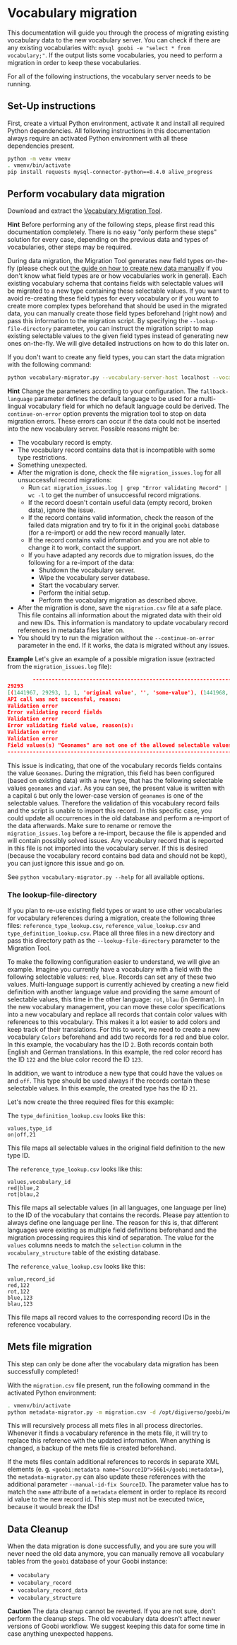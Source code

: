 # Vocabulary migration
This documentation will guide you through the process of migrating existing vocabulary data to the new vocabulary server.
You can check if there are any existing vocabularies with: `mysql goobi -e "select * from vocabulary;"`.
If the output lists some vocabularies, you need to perform a migration in order to keep these vocabularies.

For all of the following instructions, the vocabulary server needs to be running.

## Set-Up instructions
First, create a virtual Python environment, activate it and install all required Python dependencies. All following instructions in this documentation always require an activated Python environment with all these dependencies present.

```bash
python -m venv vmenv
. vmenv/bin/activate
pip install requests mysql-connector-python==8.4.0 alive_progress
```

## Perform vocabulary data migration
Download and extract the [Vocabulary Migration Tool](https://jenkins.intranda.com/job/intranda/job/vocabulary-server/job/develop/lastSuccessfulBuild/artifact/migration/*zip*/migration.zip).

**Hint** Before performing any of the following steps, please first read this documentation completely.
There is no easy "only perform these steps" solution for every case, depending on the previous data and types of vocabularies, other steps may be required.

During data migration, the Migration Tool generates new field types on-the-fly (please check out [the guide on how to create new data manually](../docs/creation.md) if you don't know what field types are or how vocabularies work in general).
Each existing vocabulary schema that contains fields with selectable values will be migrated to a new type containing these selectable values.
If you want to avoid re-creating these field types for every vocabulary or if you want to create more complex types beforehand that should be used in the migrated data, you can manually create those field types beforehand (right now) and pass this information to the migration script.
By specifying the `--lookup-file-directory` parameter, you can instruct the migration script to map existing selectable values to the given field types instead of generating new ones on-the-fly.
We will give detailed instructions on how to do this later on.

If you don't want to create any field types, you can start the data migration with the following command:
```bash
python vocabulary-migrator.py --vocabulary-server-host localhost --vocabulary-server-port 8081 --goobi-database-host localhost --goobi-database-port 3306 --goobi-database-name goobi --goobi-database-user goobi --goobi-database-password goobi --continue-on-error --fallback-language eng
```
**Hint** Change the parameters according to your configuration. The `fallback-language` parameter defines the default language to be used for a multi-lingual vocabulary field for which no default language could be derived. The `continue-on-error` option prevents the migration tool to stop on data migration errors. These errors can occur if the data could not be inserted into the new vocabulary server. Possible reasons might be:
- The vocabulary record is empty.
- The vocabulary record contains data that is incompatible with some type restrictions.
- Something unexpected.
- After the migration is done, check the file `migration_issues.log` for all unsuccessful record migrations:
    - Run `cat migration_issues.log | grep "Error validating Record" | wc -l` to get the number of unsuccessful record migrations.
    - If the record doesn't contain useful data (empty record, broken data), ignore the issue.
    - If the record contains valid information, check the reason of the failed data migration and try to fix it in the original `goobi` database (for a re-import) or add the new record manually later.
    - If the record contains valid information and you are not able to change it to work, contact the support.
    - If you have adapted any records due to migration issues, do the following for a re-import of the data:
        - Shutdown the vocabulary server.
        - Wipe the vocabulary server database.
        - Start the vocabulary server.
        - Perform the initial setup.
        - Perform the vocabulary migration as described above.
- After the migration is done, save the `migration.csv` file at a safe place.
This file contains all information about the migrated data with their old and new IDs. 
This information is mandatory to update vocabulary record references in metadata files later on.
- You should try to run the migration without the `--continue-on-error` parameter in the end. If it works, the data is migrated without any issues.

**Example**
Let's give an example of a possible migration issue (extracted from the `migration_issues.log` file):
```json
        ---------------------------------------------------------------------------------
29293
[(1441967, 29293, 1, 1, 'original value', '', 'some-value'), (1441968, 29293, 1, 2, 'corrected value', '', 'some-other-value'), (1441969, 29293, 1, 3, 'type', '', 'some-type'), (1441970, 29293, 1, 4, 'authority', '', 'Geonames'), (1441971, 29293, 1, 5, 'authorityURI', '', 'http://www.geonames.org/'), (1441972, 29293, 1, 25, 'valueURI', '', 'some-uri')]
API call was not successful, reason:
Validation error
Error validating record fields
Validation error
Error validating field value, reason(s):
Validation error
Validation error
Field values(s) "Geonames" are not one of the allowed selectable values for field "authority" [100775]: geonames,viaf
---------------------------------------------------------------------------------
```
This issue is indicating, that one of the vocabulary records fields contains the value `Geonames`.
During the migration, this field has been configured (based on existing data) with a new type, that has the following selectable values `geonames` and `viaf`.
As you can see, the present value is written with a capital `G` but only the lower-case version of `geonames` is one of the selectable values.
Therefore the validation of this vocabulary record fails and the script is unable to import this record.
In this specific case, you could update all occurrences in the old database and perform a re-import of the data afterwards.
Make sure to rename or remove the `migration_issues.log` before a re-import, because the file is appended and will contain possibly solved issues.
Any vocabulary record that is reported in this file is not imported into the vocabulary server.
If this is desired (because the vocabulary record contains bad data and should not be kept), you can just ignore this issue and go on.

See `python vocabulary-migrator.py --help` for all available options.

### The lookup-file-directory
If you plan to re-use existing field types or want to use other vocabularies for vocabulary references during a migration, create the following three files: `reference_type_lookup.csv`, `reference_value_lookup.csv` and `type_definition_lookup.csv`.
Place all three files in a new directory and pass this directory path as the `--lookup-file-directory` parameter to the Migration Tool.

To make the following configuration easier to understand, we will give an example. 
Imagine you currently have a vocabulary with a field with the following selectable values: `red`, `blue`.
Records can set any of these two values.
Multi-language support is currently achieved by creating a new field definition with another language value and providing the same amount of selectable values, this time in the other language: `rot`, `blau` (in German).
In the new vocabulary management, you can move these color specifications into a new vocabulary and replace all records that contain color values with references to this vocabulary. 
This makes it a lot easier to add colors and keep track of their translations.
For this to work, we need to create a new vocabulary `Colors` beforehand and add two records for a red and blue color.
In this example, the vocabulary has the ID `2`.
Both records contain both English and German translations.
In this example, the red color record has the ID `122` and the blue color record the ID `123`.

In addition, we want to introduce a new type that could have the values `on` and `off`.
This type should be used always if the records contain these selectable values.
In this example, the created type has the ID `21`.

Let's now create the three required files for this example:

The `type_definition_lookup.csv` looks like this:
```csv
values,type_id
on|off,21
```
This file maps all selectable values in the original field definition to the new type ID.

The `reference_type_lookup.csv` looks like this:
```csv
values,vocabulary_id
red|blue,2
rot|blau,2
```
This file maps all selectable values (in all languages, one language per line) to the ID of the vocabulary that contains the records.
Please pay attention to always define one language per line.
The reason for this is, that different languages were existing as multiple field definitions beforehand and the migration processing requires this kind of separation.
The value for the `values` columns needs to match the `selection` column in the `vocabulary_structure` table of the existing database. 

The `reference_value_lookup.csv` looks like this:
```csv
value,record_id
red,122
rot,122
blue,123
blau,123
```
This file maps all record values to the corresponding record IDs in the reference vocabulary.

## Mets file migration
This step can only be done after the vocabulary data migration has been successfully completed!

With the `migration.csv` file present, run the following command in the activated Python environment:
```bash
. vmenv/bin/activate
python metadata-migrator.py -m migration.csv -d /opt/digiverso/goobi/metadata
```

This will recursively process all mets files in all process directories.
Whenever it finds a vocabulary reference in the mets file, it will try to replace this reference with the updated information.
When anything is changed, a backup of the mets file is created beforehand.

If the mets files contain additional references to records in separate XML elements (e. g. `<goobi:metadata name="SourceID">5661</goobi:metadata>`), the `metadata-migrator.py` can also update these references with the additional parameter `--manual-id-fix SourceID`. The parameter value has to match the `name` attribute of a `metadata` element in order to replace its record id value to the new record id. This step must not be executed twice, because it would break the IDs!
   
## Data Cleanup
When the data migration is done successfully, and you are sure you will never need the old data anymore, you can manually remove all vocabulary tables from the `goobi` database of your Goobi instance:
- `vocabulary`
- `vocabulary_record`
- `vocabulary_record_data`
- `vocabulary_structure`

**Caution** The data cleanup cannot be reverted. 
If you are not sure, don't perform the cleanup steps. 
The old vocabulary data doesn't affect newer versions of Goobi workflow. 
We suggest keeping this data for some time in case anything unexpected happens.
